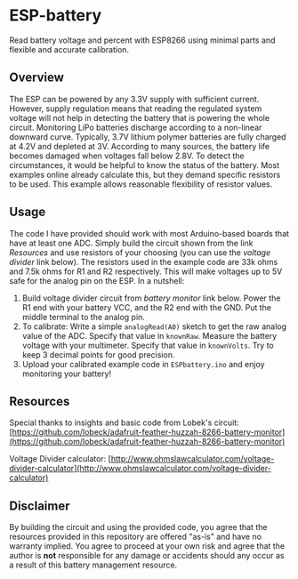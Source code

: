 # ESP-battery
Read battery voltage and percent with ESP8266 using minimal parts and flexible and accurate calibration.

## Overview ##
The ESP can be powered by any 3.3V supply with sufficient current. However, supply regulation means  that reading the regulated system voltage will not help in detecting the battery that is powering the whole circuit. Monitoring LiPo batteries discharge according to a non-linear downward curve. Typically, 3.7V lithium polymer batteries are fully charged at 4.2V and depleted at 3V. According to many sources, the battery life becomes damaged when voltages fall below 2.8V. To detect the circumstances, it would be helpful to know the status of the battery. Most examples online already calculate this, but they demand specific resistors to be used. This example allows reasonable flexibility of resistor values.

## Usage ##
The code I have provided should work with most Arduino-based boards that have at least one ADC. Simply build the circuit shown from the link *Resources* and use resistors of your choosing (you can use the *voltage divider* link below). The resistors used in the example code are 33k ohms and 7.5k ohms for R1 and R2 respectively. This will make voltages up to 5V safe for the analog pin on the ESP. In a nutshell:

1. Build voltage divider circuit from *battery monitor* link below. Power the R1 end with your battery VCC, and the R2 end with the GND. Put the middle terminal to the analog pin.
2. To calibrate: Write a simple `analogRead(A0)` sketch to get the raw analog value of the ADC. Specify that value in `knownRaw`. Measure the battery voltage with your multimeter. Specify that value in `knownVolts`. Try to keep 3 decimal points for good precision.
3. Upload your calibrated example code in `ESPbattery.ino` and enjoy monitoring your battery!

## Resources ##

Special thanks to insights and basic code from Lobek's circuit: [https://github.com/lobeck/adafruit-feather-huzzah-8266-battery-monitor](https://github.com/lobeck/adafruit-feather-huzzah-8266-battery-monitor)

Voltage Divider calculator: [http://www.ohmslawcalculator.com/voltage-divider-calculator](http://www.ohmslawcalculator.com/voltage-divider-calculator)

## Disclaimer ##
By building the circuit and using the provided code, you agree that the resources provided in this repository are offered "as-is" and have no warranty implied. You  agree to proceed at your own risk and agree that the author is **not** responsible for any damage or accidents should any occur as a result of this battery management resource.